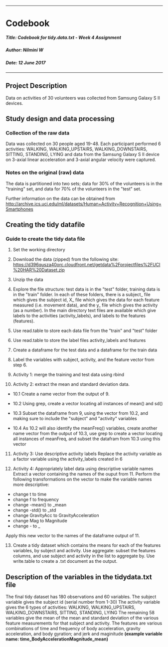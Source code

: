 ------
# Codebook 
##### _Title_: Codebook for tidy.data.txt - Week 4 Assignment
##### _Author_: Nilmini W
##### _Date_: 12 June 2017
-------

## Project Description
Data on activities of 30 volunteers was collected from Samsung Galaxy S II devices. 

## Study design and data processing
### Collection of the raw data
Data was collected on 30 people aged 19-48. Each participant performed 6 activities: WALKING, WALKING_UPSTAIRS, WALKING_DOWNSTAIRS, SITTING, STANDING, LYING and data from the Samsung Galaxy S II device on 3-axial linear acceleration and 3-axial angular velocity were captured.


### Notes on the original (raw) data 
The data is partitioned into two sets; data for 30% of the volunteers is in the "training" set, and data for 70% of the volunteers in the "test" set.

Further information on the data can be obtained from http://archive.ics.uci.edu/ml/datasets/Human+Activity+Recognition+Using+Smartphones

## Creating the tidy datafile

### Guide to create the tidy data file

1. Set the working directory

2. Download the data (zipped) from the following site: https://d396qusza40orc.cloudfront.net/getdata%2Fprojectfiles%2FUCI%20HAR%20Dataset.zip

3. Unzip the data

4. Explore the file structure: test data is in the "test" folder, training data is in the "train" folder. In each of these folders, there is a subject_ file which gives the subject id, X_ file which gives the data for each feature measured (i.e. movement data), and the y_ file which gives the activity (as a number). In the main directory text files are available which give labels to the activities (activity_labels), and labels to the features (features).

5. Use read.table to store each data file from the "train" and "test" folder

6. Use read.table to store the label files activity_labels and features

7. Create a dataframe for the test data and a dataframe for the train data

8. Label the variables with subject, activity, and the feature vector from step 6.

9. Activity 1: merge the training and test data using rbind

10. Activity 2: extract the mean and standard deviation data.

+ 10.1 Create a name vector from the output of 9.

+ 10.2 Using grep, create a vector locating all instances of mean() and sd()

+ 10.3 Subset the dataframe from 9, using the vector from 10.2, and making sure to include the "subject" and "activity" variables

+ 10.4 As 10.2 will also identify the meanFreq() variables, create another name vector from the output of 10.3, use grep to create a vector locating all instances of meanFreq, and subset the datafram from 10.3 using this vector

11. Activity 3: Use descriptive activity labels
Replace the activity variable as a factor variable using the activity_labels created in 6

12. Activity 4: Appropriately label data using descriptive variable names
Extract a vector containing the names of the ouput from 11.
Perform the following transformations on the vector to make the variable names more descriptive:
+ change t to time
+ change f to frequency
+ change -mean() to _mean
+ change -std() to _std
+ change GravityAcc to GravityAcceleration
+ change Mag to Magnitude
+ change - to _

Apply this new vector to the names of the dataframe output of 11.

13. Create a tidy dataset which contains the means for each of the features variables, by subject and activity.
Use aggregate: subset the features columns, and use subject and activity in the list to aggregate by.
Use write.table to create a .txt document as the output.

## Description of the variables in the tidydata.txt file
The final tidy dataset has 180 observations and 60 variables.
The subject variable gives the subject id (serial number from 1-30)
The activity variable gives the 6 types of activities: WALKING, WALKING_UPSTAIRS, WALKING_DOWNSTAIRS, SITTING, STANDING, LYING
The remaining 58 variables give the mean of the mean and standard deviation of the various feature measurements for that subject and activity.
The features are various combinations of time and frequency of body acceleration, gravity acceleration, and body gyration; and jerk and maginitude 
__(example variable name: time_BodyAccelerationMagnitude_mean)__
